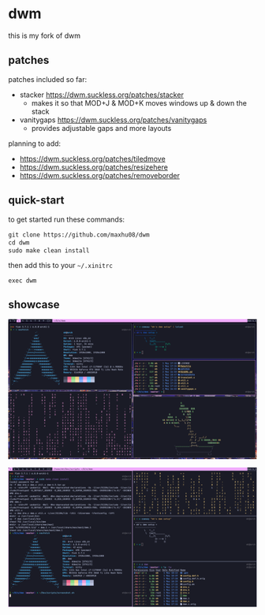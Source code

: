 # dwm

this is my fork of dwm

## patches

patches included so far:

- stacker https://dwm.suckless.org/patches/stacker
  - makes it so that MOD+J & MOD+K moves windows up & down the stack
- vanitygaps https://dwm.suckless.org/patches/vanitygaps
  - provides adjustable gaps and more layouts

planning to add:

- https://dwm.suckless.org/patches/tiledmove
- https://dwm.suckless.org/patches/resizehere
- https://dwm.suckless.org/patches/removeborder

## quick-start

to get started run these commands:

```
git clone https://github.com/maxhu08/dwm
cd dwm
sudo make clean install
```

then add this to your `~/.xinitrc`

```
exec dwm
```

## showcase

![2](./screenshots/2.png)

![1](./screenshots/1.png)
